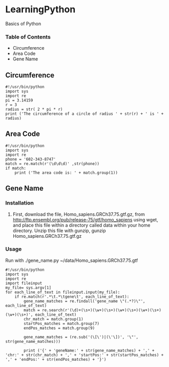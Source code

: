 # LearningPython
Basics of Python

### Table of Contents
+ Circumference
+ Area Code
+ Gene Name

## Circumference
```
#!/usr/bin/python
import sys
import re
pi = 3.14159
r = 3
radius = str( 2 * pi * r)
print ('The circumference of a circle of radius ' + str(r) + ' is ' + radius)
```
## Area Code
```
#!/usr/bin/python
import sys
import re
phone = '602-343-8747'
match = re.match(r'(\d\d\d)' ,str(phone))
if match:
    print ('The area code is: ' + match.group(1))
```
## Gene Name
### Installation
1. First, download the file, Homo_sapiens.GRCh37.75.gtf.gz, from http://ftp.ensembl.org/pub/release-75/gtf/homo_sapiens using wget, and place this file within a directory called data within your home directory. Unzip this file with gunzip, gunzip Homo_sapiens.GRCh37.75.gtf.gz
### Usage
Run with ./gene_name.py ~/data/Homo_sapiens.GRCh37.75.gtf

```
#!/usr/bin/python
import sys 
import re
import fileinput
my_file= sys.argv[1]
for each_line_of_text in fileinput.input(my_file):
    if re.match(r'.*\t.*\tgene\t', each_line_of_text):
        gene_name_matches = re.findall('gene_name \"(.*?)\"', each_line_of_text)
        match = re.search(r'(\d)+(\s+)(\w+)(\s+)(\w+)(\s+)(\w+)(\s+)(\w+)(\s+)', each_line_of_text)
        chr_match = match.group(1)
        startPos_matches = match.group(7)
        endPos_matches = match.group(9)

        gene_name_matches = (re.sub('(\[\')|(\'\])', '\"', str(gene_name_matches)))

        print ('{' + 'geneName:' + str(gene_name_matches) + ',' + 'chr:' + str(chr_match) + ',' + 'startPos:' + str(startPos_matches) + ',' + 'endPos:' + str(endPos_matches) + '}')
```

